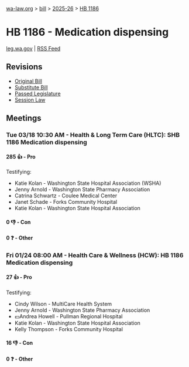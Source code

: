 [wa-law.org](/) > [bill](/bill/) > [2025-26](/bill/2025-26/) > [HB 1186](/bill/2025-26/hb/1186/)

# HB 1186 - Medication dispensing
[leg.wa.gov](https://app.leg.wa.gov/billsummary?BillNumber=1186&Year=2025&Initiative=false) | [RSS Feed](./rss.xml)

## Revisions
* [Original Bill](1/)
* [Substitute Bill](S/)
* [Passed Legislature](S.PL/)
* [Session Law](S.SL/)

## Meetings
### Tue 03/18 10:30 AM - Health & Long Term Care (HLTC): SHB 1186 Medication dispensing
#### 285 👍 - Pro
Testifying:
* Katie Kolan - Washington State Hospital Association (WSHA)
* Jenny Arnold - Washington State Pharmacy Association
* Catrina Schwartz - Coulee Medical Center
* Janet Schade - Forks Community Hospital
* Katie Kolan - Washington State Hospital Association

#### 0 👎 - Con

#### 0 ❓ - Other

### Fri 01/24 08:00 AM - Health Care & Wellness (HCW): HB 1186 Medication dispensing
#### 27 👍 - Pro
Testifying:
* Cindy Wilson - MultiCare Health System
* Jenny Arnold - Washington State Pharmacy Association
* 💵Andrea Howell - Pullman Regional Hospital
* Katie Kolan - Washington State Hospital Association
* Kelly Thompson - Forks Community Hospital

#### 16 👎 - Con

#### 0 ❓ - Other
